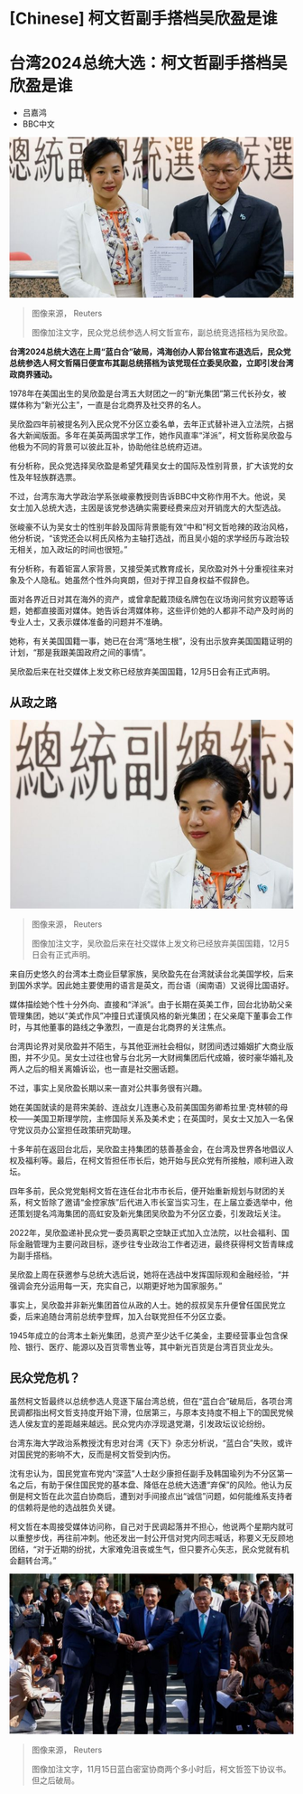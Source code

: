 # [Chinese] 柯文哲副手搭档吴欣盈是谁

#  台湾2024总统大选：柯文哲副手搭档吴欣盈是谁

  * 吕嘉鸿 
  * BBC中文 


![民众党总统参选人柯文哲周五也宣布，副总统竞选搭档为台湾大财团新光集团长子吴东进长女吴欣盈。](_131846212_ke_wu_reuters.jpg)

> 图像来源，  Reuters
>
> 图像加注文字，民众党总统参选人柯文哲宣布，副总统竞选搭档为吴欣盈。

**台湾2024总统大选在上周“蓝白合”破局，鸿海创办人郭台铭宣布退选后，民众党总统参选人柯文哲隔日便宣布其副总统搭档为该党现任立委吴欣盈，立即引发台湾政商界骚动。**

1978年在美国出生的吴欣盈是台湾五大财团之一的“新光集团”第三代长孙女，被媒体称为“新光公主”，一直是台北商界及社交界的名人。

吴欣盈四年前被提名列入民众党不分区立委名单，去年正式替补进入立法院，占据各大新闻版面。多年在美英两国求学工作，她作风直率“洋派”，柯文哲称吴欣盈与他极为不同的背景可以彼此互补，协助他往总统府迈进。

有分析称，民众党选择吴欣盈是希望凭藉吴女士的国际及性别背景，扩大该党的女性及年轻族群选票。

不过，台湾东海大学政治学系张峻豪教授则告诉BBC中文称作用不大。他说，吴女士加入总统大选，主因是该党参选确实需要经费来应对开销庞大的大型选战。

张峻豪不认为吴女士的性别年龄及国际背景能有效“中和”柯文哲呛辣的政治风格，他分析说，“该党还会以柯氏风格为主轴打选战，而且吴小姐的求学经历与政治较无相关，加入政坛的时间也很短。”


有分析称，有着钜富人家背景，又接受美式教育成长，吴欣盈对外十分重视往来对象及个人隐私。她虽然个性外向爽朗，但对于捍卫自身权益不假辞色。

面对各界近日对其在海外的资产，或曾拿配戴顶级名牌包在议场询问贫穷议题等话题，她都直接面对媒体。她告诉台湾媒体称，这些评价她的人都非不动产及时尚的专业人士，又表示媒体准备的问题并不准确。

她称，有关美国国籍一事，她已在台湾“落地生根”，没有出示放弃美国国籍证明的计划，“那是我跟美国政府之间的事情”。

吴欣盈后来在社交媒体上发文称已经放弃美国国籍，12月5日会有正式声明。

##  从政之路

![吴欣盈后来在社交媒体上发文称已经放弃美国国籍，12月5日会有正式声明。](_131893982_cyntha_wu_g.jpg)

> 图像来源，  Reuters
>
> 图像加注文字，吴欣盈后来在社交媒体上发文称已经放弃美国国籍，12月5日会有正式声明。

来自历史悠久的台湾本土商业巨擘家族，吴欣盈先在台湾就读台北美国学校，后来到国外求学。因此她主要使用的语言是英文，而台语（闽南语）又说得比国语好。

媒体描绘她个性十分外向、直接和“洋派”。由于长期在英美工作，回台北协助父亲管理集团，她以“美式作风”冲撞日式谨慎风格的新光集团；在父亲麾下董事会工作时，与其他董事的路线之争激烈，一直是台北商界的关注焦点。

台湾舆论界对吴欣盈并不陌生，与其他亚洲社会相似，财团间透过婚姻扩大商业版图，并不少见。吴女士过往也曾与台北另一大财阀集团后代成婚，彼时豪华婚礼及两人之后的相关离婚诉讼，也一直是社交圈话题。

不过，事实上吴欣盈长期以来一直对公共事务很有兴趣。

她在美国就读的是蒋宋美龄、连战女儿连惠心及前美国国务卿希拉里·克林顿的母校——美国卫斯理学院，主修国际关系及美术史；在英国时，吴女士又加入一名保守党议员办公室担任政策研究助理。

十多年前在返回台北后，吴欣盈主持集团的慈善基金会，在台湾及世界各地倡议人权及福利等。最后，在柯文哲担任市长后，她开始与民众党有所接触，顺利进入政坛。


四年多前，民众党党魁柯文哲在连任台北市市长后，便开始重新规划与财团的关系，柯文哲除了邀请“金控家族”后代进入市长室当实习生，在上届立委选举中，他还策划提名鸿海集团的高虹安及新光集团吴欣盈为不分区立委，引发政坛关注。

2022年，吴欣盈递补民众党一委员离职之空缺正式加入立法院，以社会福利、国际金融管理为主要问政目标，逐步往专业政治工作者迈进，最终获得柯文哲青睐成为副手搭档。

吴欣盈上周在获邀参与总统大选后说，她将在选战中发挥国际观和金融经验，“并强调会充分运用每一天，充实自己，以期更好地为国家服务。”

事实上，吴欣盈并非新光集团首位从政的人士。她的叔叔吴东升便曾任国民党立委，后来追随台湾前总统李登辉，加入台联党担任不分区立委。

1945年成立的台湾本土新光集团，总资产至少达千亿美金，主要经营事业包含保险、银行、医疗、能源以及百货零售业等，其中新光百货是台湾百货业龙头。

##  民众党危机？

虽然柯文哲最终以总统参选人竞逐下届台湾总统，但在“蓝白合”破局后，各项台湾民调都指出柯文哲支持度开始下滑，位居第三，与原本支持度不相上下的国民党候选人侯友宜的差距越来越远。民众党内亦浮现退党潮，引发政坛议论纷纷。

台湾东海大学政治系教授沈有忠对台湾《天下》杂志分析说，“蓝白合”失败，或许对国民党的影响不大，反而是柯文哲受到内伤。


沈有忠认为，国民党宣布党内“深蓝”人士赵少康担任副手及韩国瑜列为不分区第一名之后，有助于保住国民党的基本盘、降低在总统大选遭“弃保”的风险。他认为反倒是柯文哲在此次蓝白协商后，遭到对手间接点出“诚信”问题，如何能维系支持者的信赖将是他的选战胜负关键。

柯文哲在本周接受媒体访问称，自己对于民调起落并不担心，他说两个星期内就可以重整步伐，再往前冲刺。他还发出一封公开信对党内同志喊话，称要义无反顾地团结，“对于近期的纷扰，大家难免沮丧或生气，但只要齐心矢志，民众党就有机会翻转台湾。”

![11月15日蓝白密室协商两个多小时后，柯文哲签下协议书。](_131760560_679cd8263e2b6c6fdf4bb8e58a581fd5505a68db.jpg)

> 图像来源，  Reuters
>
> 图像加注文字，11月15日蓝白密室协商两个多小时后，柯文哲签下协议书。但之后破局。


